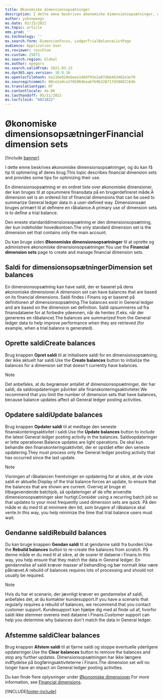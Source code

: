 ```yaml
---
title: Økonomiske dimensionsopsætninger
description: I dette emne beskrives økonomiske dimensionsopsætninger, og du kan få tip til optimering af deres brug.
author: yukonpeegs
ms.date: 03/23/2021
ms.topic: article
ems.prod: ''
ms.technology: ''
ms.search.form: DimensionFocus, LedgerTrialBalanceListPage
audience: Application User
ms.reviewer: roschlom
ms.custom: 25871
ms.search.region: Global
ms.author: epegors
ms.search.validFrom: 2021-03-23
ms.dyn365.ops.version: 10.0.16
ms.openlocfilehash: ba11be028ebeea140df93e2a07dbb463402e3ef0
ms.sourcegitcommit: 08ce2a9ca1f02064beabfb9b228717d39882164b
ms.translationtype: HT
ms.contentlocale: da-DK
ms.lasthandoff: 05/11/2021
ms.locfileid: "6021822"
---
```

# <a name="financial-dimension-sets"></a><span data-ttu-id="090c8-103">Økonomiske dimensionsopsætninger</span><span class="sxs-lookup"><span data-stu-id="090c8-103">Financial dimension sets</span></span>

[!include [banner](../includes/banner.md)]

<span data-ttu-id="090c8-104">I dette emne beskrives økonomiske dimensionsopsætninger, og du kan få tip til optimering af deres brug.</span><span class="sxs-lookup"><span data-stu-id="090c8-104">This topic describes financial dimension sets and provides some tips for optimizing their use.</span></span>

<span data-ttu-id="090c8-105">En dimensionsopsætning er en ordnet liste over økonomiske dimensioner, der kan bruges til at opsummere finansdata på en brugerdefineret måde.</span><span class="sxs-lookup"><span data-stu-id="090c8-105">A dimension set is an ordered list of financial dimensions that can be used to summarize General ledger data in a user-defined way.</span></span> <span data-ttu-id="090c8-106">Dimensionssæt bruges primært til at definere en råbalance.</span><span class="sxs-lookup"><span data-stu-id="090c8-106">A primary use of dimension sets is to define a trial balance.</span></span>

<span data-ttu-id="090c8-107">Den eneste standarddimensionsopsætning er den dimensionsopsætning, der kun indeholder hovedkontoen.</span><span class="sxs-lookup"><span data-stu-id="090c8-107">The only standard dimension set is the dimension set that contains only the main account.</span></span>

<span data-ttu-id="090c8-108">Du kan bruge siden **Økonomiske dimensionsopsætninger** til at oprette og administrere økonomiske dimensionsopsætninger.</span><span class="sxs-lookup"><span data-stu-id="090c8-108">You use the **Financial dimension sets** page to create and manage financial dimension sets.</span></span>

## <a name="dimension-set-balances"></a><span data-ttu-id="090c8-109">Saldi for dimensionsopsætninger</span><span class="sxs-lookup"><span data-stu-id="090c8-109">Dimension set balances</span></span>

<span data-ttu-id="090c8-110">En dimensionsopsætning kan have saldi, der er baseret på dens økonomiske dimensioner.</span><span class="sxs-lookup"><span data-stu-id="090c8-110">A dimension set can have balances that are based on its financial dimensions.</span></span> <span data-ttu-id="090c8-111">Saldi findes i Finans og er baseret på definitionen af dimensionsopsætning.</span><span class="sxs-lookup"><span data-stu-id="090c8-111">The balances exist in General ledger and are based on the dimension set definition.</span></span> <span data-ttu-id="090c8-112">Saldi opsummeres ud fra finansdataene for at forbedre ydeevnen, når de hentes (f.eks. når der genereres en råbalance).</span><span class="sxs-lookup"><span data-stu-id="090c8-112">The balances are summarized from the General ledger data to help improve performance when they are retrieved (for example, when a trial balance is generated).</span></span>

## <a name="create-balances"></a><span data-ttu-id="090c8-113">Oprette saldi</span><span class="sxs-lookup"><span data-stu-id="090c8-113">Create balances</span></span>

<span data-ttu-id="090c8-114">Brug knappen **Opret saldi** til at initialisere saldi for en dimensionsopsætning, der ikke aktuelt har saldi.</span><span class="sxs-lookup"><span data-stu-id="090c8-114">Use the **Create balances** button to initialize the balances for a dimension set that doesn't currently have balances.</span></span>

> [!NOTE]
> <span data-ttu-id="090c8-115">Det anbefales, at du begrænser antallet af dimensionsopsætninger, der har saldi, da saldoopdateringer påvirker alle finanskonteringsaktiviteter.</span><span class="sxs-lookup"><span data-stu-id="090c8-115">We recommend that you limit the number of dimension sets that have balances, because balance updates affect all General ledger posting activities.</span></span>

## <a name="update-balances"></a><span data-ttu-id="090c8-116">Opdatere saldi</span><span class="sxs-lookup"><span data-stu-id="090c8-116">Update balances</span></span>

<span data-ttu-id="090c8-117">Brug knappen **Opdater saldi** til at medtage den seneste finanskonteringsaktivitet i saldi.</span><span class="sxs-lookup"><span data-stu-id="090c8-117">Use the **Update balances** button to include the latest General ledger posting activity in the balances.</span></span> <span data-ttu-id="090c8-118">Saldoopdateringer er lette operationer.</span><span class="sxs-lookup"><span data-stu-id="090c8-118">Balance updates are light operations.</span></span> <span data-ttu-id="090c8-119">De skal kun behandle den finanskonteringsaktivitet, der er opstået efter den seneste opdatering.</span><span class="sxs-lookup"><span data-stu-id="090c8-119">They must process only the General ledger posting activity that has occurred since the last update.</span></span>

> [!NOTE]
> <span data-ttu-id="090c8-120">Visningen af råbalancen fremtvinger en opdatering for at sikre, at de viste saldi er aktuelle.</span><span class="sxs-lookup"><span data-stu-id="090c8-120">Display of the trial balance forces an update, to ensure that the balances that are shown are current.</span></span> <span data-ttu-id="090c8-121">Overvej at bruge et tilbagevendende batchjob, så opdateringer af de ofte anvendte dimensionsopsætninger sker hurtigt.</span><span class="sxs-lookup"><span data-stu-id="090c8-121">Consider using a recurring batch job so that updates to your most frequently used dimension sets are quick.</span></span> <span data-ttu-id="090c8-122">På den måde er du med til at minimere den tid, som brugere af råbalance skal vente.</span><span class="sxs-lookup"><span data-stu-id="090c8-122">In this way, you help minimize the time that trial balance users must wait.</span></span>

## <a name="rebuild-balances"></a><span data-ttu-id="090c8-123">Gendanne saldi</span><span class="sxs-lookup"><span data-stu-id="090c8-123">Rebuild balances</span></span>

<span data-ttu-id="090c8-124">Du kan bruge knappen **Gendan saldi** til at gendanne saldi fra bunden.</span><span class="sxs-lookup"><span data-stu-id="090c8-124">Use the **Rebuild balances** button to re-create the balances from scratch.</span></span> <span data-ttu-id="090c8-125">På denne måde er du med til at sikre, at de svarer til dataene i Finans.</span><span class="sxs-lookup"><span data-stu-id="090c8-125">In this way, you help ensure that they match the data in General ledger.</span></span> <span data-ttu-id="090c8-126">En gendannelse af saldi kræver masser af behandling og bør normalt ikke være påkrævet.</span><span class="sxs-lookup"><span data-stu-id="090c8-126">A rebuild of balances requires lots of processing and should not usually be required.</span></span>

> [!NOTE]
> <span data-ttu-id="090c8-127">Hvis du har et scenario, der jævnligt kræver en gendannelse af saldi, anbefales det, at du kontakter kundesupport.</span><span class="sxs-lookup"><span data-stu-id="090c8-127">If you have a scenario that regularly requires a rebuild of balances, we recommend that you contact customer support.</span></span> <span data-ttu-id="090c8-128">Kundesupport kan hjælpe dig med at finde ud af, hvorfor saldi ikke stemmer overens med dataene i Finans.</span><span class="sxs-lookup"><span data-stu-id="090c8-128">Customer support can help you determine why balances don't match the data in General ledger.</span></span>

## <a name="clear-balances"></a><span data-ttu-id="090c8-129">Afstemme saldi</span><span class="sxs-lookup"><span data-stu-id="090c8-129">Clear balances</span></span>

<span data-ttu-id="090c8-130">Brug knappen **Afstem saldi** til at fjerne saldi og stoppe eventuelle yderligere opdateringer.</span><span class="sxs-lookup"><span data-stu-id="090c8-130">Use the **Clear balances** button to remove the balances and stop any further updates.</span></span> <span data-ttu-id="090c8-131">Dimensionsopsætningen har ikke længere indflydelse på bogføringsaktiviteterne i Finans.</span><span class="sxs-lookup"><span data-stu-id="090c8-131">The dimension set will no longer have an impact on General ledger posting activities.</span></span>

<span data-ttu-id="090c8-132">Du kan finde flere oplysninger under [Økonomiske dimensioner](financial-dimensions.md).</span><span class="sxs-lookup"><span data-stu-id="090c8-132">For more information, see [Financial dimensions](financial-dimensions.md).</span></span>

[!INCLUDE[footer-include](../../includes/footer-banner.md)]
